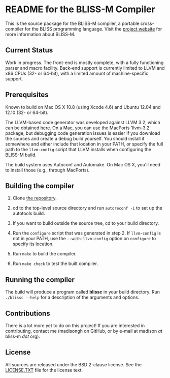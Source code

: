 README for the BLISS-M Compiler
===============================

This is the source package for the BLISS-M compiler, a portable
cross-compiler for the BLISS programming language.
Visit the [project website](http://madisongh.github.com/blissc)
for more information about BLISS-M.

Current Status
--------------

Work in progress.   The front-end is mostly complete, with a fully
functioning parser and macro facility.  Back-end support is currently
limited to LLVM and x86 CPUs (32- or 64-bit), with a limited amount
of machine-specific support.

Prerequisites
-------------

Known to build on Mac OS X 10.8 (using Xcode 4.6) and Ubuntu 12.04
and 12.10 (32- or 64-bit).

The LLVM-based code generator was developed against LLVM 3.2, which
can be obtained [here](http://llvm.org/releases/download.html#3.2).
On a Mac, you can use the MacPorts 'llvm-3.2' package, but debugging
code generation issues is easier if you download the sources and
create a debug build yourself.  You should install it somewhere
and either include that location in your PATH, or specify the
full path to the `llvm-config` script that LLVM installs when
configuring the BLISS-M build.

The build system uses Autoconf and Automake.  On Mac OS X, you'll
need to install those (e.g., through MacPorts).

Building the compiler
---------------------

1. Clone [the repository](https://github.com/madisongh/blissc.git).

2. cd to the top-level source directory and run `autoreconf -i`
   to set up the autotools build.

3. If you want to build outside the source tree, cd to your
   build directory.

4. Run the `configure` script that was generated in step 2.  If
   `llvm-config` is not in your PATH, use the `--with-llvm-config`
   option on `configure` to specify its location.

5. Run `make` to build the compiler.

6. Run `make check` to test the built compiler.


Running the compiler
--------------------

The build will produce a program called **blissc** in your build
directory.  Run `./blissc --help` for a description of the arguments
and options.


Contributions
-------------

There is a lot more yet to do on this project!  If you are interested
in contributing, contact me (madisongh on GitHub, or by e-mail at
madison _at_ bliss-m _dot_ org).

License
-------
All sources are released under the BSD 2-clause license.  See the
[LICENSE.TXT](https://github.com/madisongh/blissc/blob/master/LICENSE.TXT)
file for the license text.
